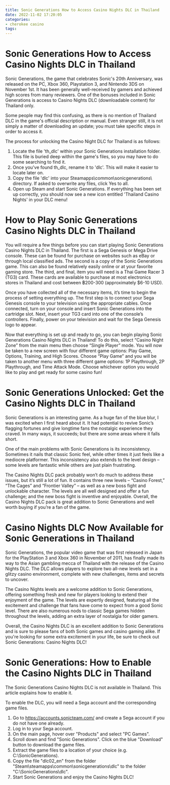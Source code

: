 ```yaml
---
title: Sonic Generations How to Access Casino Nights DLC in Thailand
date: 2022-11-02 17:20:05
categories:
- cherokee casino
tags:
---
```



#  Sonic Generations How to Access Casino Nights DLC in Thailand

 Sonic Generations, the game that celebrates Sonic's 20th Anniversary, was released on the PC, Xbox 360, Playstation 3, and Nintendo 3DS on November 1st. It has been generally well-received by gamers and achieved high scores from many reviewers. One of the bonuses included in Sonic Generations is access to Casino Nights DLC (downloadable content) for Thailand only.

Some people may find this confusing, as there is no mention of Thailand DLC in the game's official description or manual. Even stranger still, it is not simply a matter of downloading an update; you must take specific steps in order to access it. 

The process for unlocking the Casino Night DLC for Thailand is as follows: 

1. Locate the file 'th_dlc' within your Sonic Generations installation folder. This file is buried deep within the game's files, so you may have to do some searching to find it. 
2. Once you've found th_dlc, rename it to 'dlc'. This will make it easier to locate later on. 
3. Copy the file 'dlc' into your Steamapps\common\sonicgenerations\ directory. If asked to overwrite any files, click Yes to all. 
4. Open up Steam and start Sonic Generations. If everything has been set up correctly, you should now see a new icon entitled 'Thailand Casino Nights' in your DLC menu!

#  How to Play Sonic Generations Casino Nights DLC in Thailand

You will require a few things before you can start playing Sonic Generations Casino Nights DLC in Thailand. The first is a Sega Genesis or Mega Drive console. These can be found for purchase on websites such as eBay or through local classified ads. The second is a copy of the Sonic Generations game. This can also be found relatively easily online or at your favorite gaming store. The third, and final, item you will need is a Thai Game Racer 3 (TG3) card. These cards are available to purchase at most electronics stores in Thailand and cost between ฿200-300 (approximately $6-10 USD).

Once you have collected all of the necessary items, it’s time to begin the process of setting everything up. The first step is to connect your Sega Genesis console to your television using the appropriate cables. Once connected, turn on your console and insert Sonic Generations into the cartridge slot. Next, insert your TG3 card into one of the console’s controllers. Finally, power on your television and wait for the Sega Genesis logo to appear.

Now that everything is set up and ready to go, you can begin playing Sonic Generations Casino Nights DLC in Thailand! To do this, select “Casino Night Zone” from the main menu then choose “Single Player” mode. You will now be taken to a new screen with four different game options: Play Game, Options, Training, and High Scores. Choose “Play Game” and you will be taken to another menu with three different game options: 1P Playthrough, 2P Playthrough, and Time Attack Mode. Choose whichever option you would like to play and get ready for some casino fun!

#  Sonic Generations Unlocked: Get the Casino Nights DLC in Thailand

Sonic Generations is an interesting game. As a huge fan of the blue blur, I was excited when I first heard about it. It had potential to revive Sonic’s flagging fortunes and give longtime fans the nostalgic experience they craved. In many ways, it succeeds; but there are some areas where it falls short.

One of the main problems with Sonic Generations is its inconsistency. Sometimes it nails that classic Sonic feel, while other times it just feels like a mediocre platformer. This inconsistency also extends to the level design – some levels are fantastic while others are just plain frustrating.

The Casino Nights DLC pack probably won’t do much to address these issues, but it’s still a lot of fun. It contains three new levels – “Casino Forest,” “The Cages” and “Frontier Valley” – as well as a new boss fight and unlockable character. The levels are all well designed and offer a fun challenge; and the new boss fight is inventive and enjoyable. Overall, the Casino Nights DLC pack is great addition to Sonic Generations and well worth buying if you’re a fan of the game.

#  Casino Nights DLC Now Available for Sonic Generations in Thailand

Sonic Generations, the popular video game that was first released in Japan for the PlayStation 3 and Xbox 360 in November of 2011, has finally made its way to the Asian gambling mecca of Thailand with the release of the Casino Nights DLC. The DLC allows players to explore two all-new levels set in a glitzy casino environment, complete with new challenges, items and secrets to uncover.

The Casino Nights levels are a welcome addition to Sonic Generations, offering something fresh and new for players looking to extend their enjoyment of the game. The levels are expertly designed, featuring all the excitement and challenge that fans have come to expect from a good Sonic level. There are also numerous nods to classic Sega games hidden throughout the levels, adding an extra layer of nostalgia for older gamers.

Overall, the Casino Nights DLC is an excellent addition to Sonic Generations and is sure to please fans of both Sonic games and casino gaming alike. If you're looking for some extra excitement in your life, be sure to check out Sonic Generations: Casino Nights DLC!

#  Sonic Generations: How to Enable the Casino Nights DLC in Thailand

The Sonic Generations Casino Nights DLC is not available in Thailand. This article explains how to enable it.

To enable the DLC, you will need a Sega account and the corresponding game files.

1. Go to https://accounts.sonicteam.com/ and create a Sega account if you do not have one already.
2. Log in to your Sega account.
3. On the main page, hover over "Products" and select "PC Games".
4. Scroll down and find "Sonic Generations". Click on the blue "Download" button to download the game files.
5. Extract the game files to a location of your choice (e.g. C:\SonicGenerations).
6. Copy the file "dlc02_en" from the folder "Steam\steamapps\common\sonicgenerations\dlc" to the folder "C:\SonicGenerations\dlc".
7. Start Sonic Generations and enjoy the Casino Nights DLC!